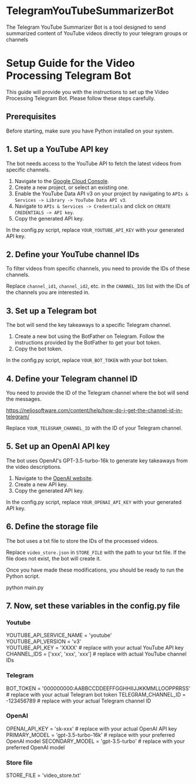 # TelegramYouTubeSummarizerBot
The Telegram YouTube Summarizer Bot is a tool designed to send summarized content of YouTube videos directly to your telegram groups or channels

# Setup Guide for the Video Processing Telegram Bot

This guide will provide you with the instructions to set up the Video Processing Telegram Bot. Please follow these steps carefully.

## Prerequisites

Before starting, make sure you have Python installed on your system.

## 1. Set up a YouTube API key

The bot needs access to the YouTube API to fetch the latest videos from specific channels.

1. Navigate to the [Google Cloud Console](https://console.cloud.google.com/).
2. Create a new project, or select an existing one.
3. Enable the YouTube Data API v3 on your project by navigating to `APIs & Services -> Library -> YouTube Data API v3`.
4. Navigate to `APIs & Services -> Credentials` and click on `CREATE CREDENTIALS -> API key`.
5. Copy the generated API key.

In the config.py script, replace `YOUR_YOUTUBE_API_KEY` with your generated API key.

## 2. Define your YouTube channel IDs

To filter videos from specific channels, you need to provide the IDs of these channels. 

Replace `channel_id1`, `channel_id2`, etc. in the `CHANNEL_IDS` list with the IDs of the channels you are interested in.

## 3. Set up a Telegram bot

The bot will send the key takeaways to a specific Telegram channel.

1. Create a new bot using the BotFather on Telegram. Follow the instructions provided by the BotFather to get your bot token.
2. Copy the bot token.

In the config.py script, replace `YOUR_BOT_TOKEN` with your bot token.

## 4. Define your Telegram channel ID

You need to provide the ID of the Telegram channel where the bot will send the messages.

https://neliosoftware.com/content/help/how-do-i-get-the-channel-id-in-telegram/

Replace `YOUR_TELEGRAM_CHANNEL_ID` with the ID of your Telegram channel.

## 5. Set up an OpenAI API key

The bot uses OpenAI's GPT-3.5-turbo-16k to generate key takeaways from the video descriptions.

1. Navigate to the [OpenAI website](https://www.openai.com/).
2. Create a new API key.
3. Copy the generated API key.

In the config.py script, replace `YOUR_OPENAI_API_KEY` with your generated API key.

## 6. Define the storage file

The bot uses a txt file to store the IDs of the processed videos.

Replace `video_store.json` in `STORE_FILE` with the path to your txt file. If the file does not exist, the bot will create it.

Once you have made these modifications, you should be ready to run the Python script.

python main.py

## 7. Now, set these variables in the config.py file

### Youtube
YOUTUBE_API_SERVICE_NAME = 'youtube' <br>
YOUTUBE_API_VERSION = 'v3' <br>
YOUTUBE_API_KEY = 'XXXX' # replace with your actual YouTube API key <br>
CHANNEL_IDS = ['xxx', 'xxx', 'xxx'] # replace with actual YouTube channel IDs <br>

### Telegram
BOT_TOKEN = '000000000:AABBCCDDEEFFGGHHIIJJKKMMLLOOPPRRSS' # replace with your actual Telegram bot token
TELEGRAM_CHANNEL_ID = -123456789 # replace with your actual Telegram channel ID

### OpenAI
OPENAI_API_KEY = 'sk-xxx' # replace with your actual OpenAI API key
PRIMARY_MODEL = 'gpt-3.5-turbo-16k' # replace with your preferred OpenAI model
SECONDARY_MODEL = 'gpt-3.5-turbo' # replace with your preferred OpenAI model

### Store file
STORE_FILE = 'video_store.txt'
